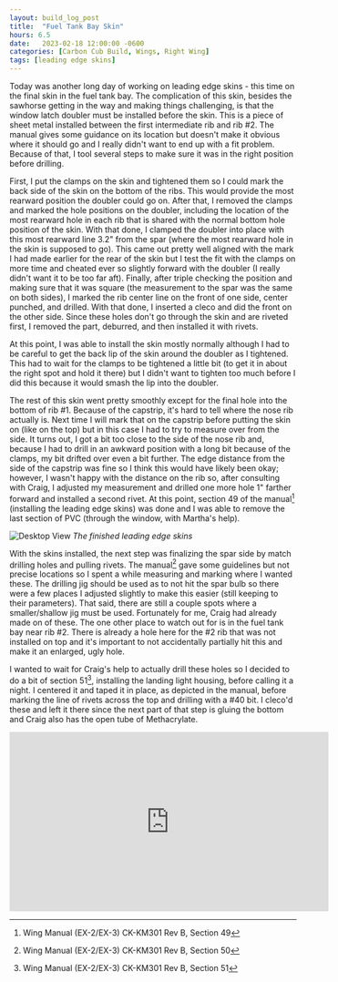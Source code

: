 ```yaml
---
layout: build_log_post
title:  "Fuel Tank Bay Skin"
hours: 6.5
date:   2023-02-18 12:00:00 -0600
categories: [Carbon Cub Build, Wings, Right Wing]
tags: [leading edge skins]
---
```


Today was another long day of working on leading edge skins - this time on the final skin in the fuel tank bay. The complication of this skin, besides the sawhorse getting in the way and making things challenging, is that the window latch doubler must be installed before the skin. This is a piece of sheet metal installed between the first intermediate rib and rib #2. The manual gives some guidance on its location but doesn't make it obvious where it should go and I really didn't want to end up with a fit problem. Because of that, I tool several steps to make sure it was in the right position before drilling.

First, I put the clamps on the skin and tightened them so I could mark the back side of the skin on the bottom of the ribs. This would provide the most rearward position the doubler could go on. After that, I removed the clamps and marked the hole positions on the doubler, including the location of the most rearward hole in each rib that is shared with the normal bottom hole position of the skin. With that done, I clamped the doubler into place with this most rearward line 3.2" from the spar (where the most rearward hole in the skin is supposed to go). This came out pretty well aligned with the mark I had made earlier for the rear of the skin but I test the fit with the clamps on more time and cheated ever so slightly forward with the doubler (I really didn't want it to be too far aft). Finally, after triple checking the position and making sure that it was square (the measurement to the spar was the same on both sides), I marked the rib center line on the front of one side, center punched, and drilled. With that done, I inserted a cleco and did the front on the other side. Since these holes don't go through the skin and are riveted first, I removed the part, deburred, and then installed it with rivets.

At this point, I was able to install the skin mostly normally although I had to be careful to get the back lip of the skin around the doubler as I tightened. This had to wait for the clamps to be tightened a little bit (to get it in about the right spot and hold it there) but I didn't want to tighten too much before I did this because it would smash the lip into the doubler.

The rest of this skin went pretty smoothly except for the final hole into the bottom of rib #1. Because of the capstrip, it's hard to tell where the nose rib actually is. Next time I will mark that on the capstrip before putting the skin on (like on the top) but in this case I had to try to measure over from the side. It turns out, I got a bit too close to the side of the nose rib and, because I had to drill in an awkward position with a long bit because of the clamps, my bit drifted over even a bit further. The edge distance from the side of the capstrip was fine so I think this would have likely been okay; however, I wasn't happy with the distance on the rib so, after consulting with Craig, I adjusted my measurement and drilled one more hole 1" farther forward and installed a second rivet. At this point, section 49 of the manual[^section-49-ref] (installing the leading edge skins) was done and I was able to remove the last section of PVC (through the window, with Martha's help).

![Desktop View](/assets/img/posts/2023/2023-02-15-landing-light-skin/finished_skins.jpg)
_The finished leading edge skins_

With the skins installed, the next step was finalizing the spar side by match drilling holes and pulling rivets. The manual[^section-50-ref] gave some guidelines but not precise locations so I spent a while measuring and marking where I wanted these. The drilling jig should be used as to not hit the spar bulb so there were a few places I adjusted slightly to make this easier (still keeping to their parameters). That said, there are still a couple spots where a smaller/shallow jig must be used. Fortunately for me, Craig had already made on of these. The one other place to watch out for is in the fuel tank bay near rib #2. There is already a hole here for the #2 rib that was not installed on top and it's important to not accidentally partially hit this and make it an enlarged, ugly hole.

I wanted to wait for Craig's help to actually drill these holes so I decided to do a bit of section 51[^section-51-ref], installing the landing light housing, before calling it a night. I centered it and taped it in place, as depicted in the manual, before marking the line of rivets across the top and drilling with a #40 bit. I cleco'd these and left it there since the next part of that step is gluing the bottom and Craig also has the open tube of Methacrylate.

<iframe width="560" height="315" src="https://www.youtube.com/embed/XeznELFefDQ" title="YouTube video player" frameborder="0" allow="accelerometer; autoplay; clipboard-write; encrypted-media; gyroscope; picture-in-picture; web-share" allowfullscreen></iframe>

[^section-49-ref]: Wing Manual (EX-2/EX-3) CK-KM301 Rev B, Section 49
[^section-50-ref]: Wing Manual (EX-2/EX-3) CK-KM301 Rev B, Section 50
[^section-51-ref]: Wing Manual (EX-2/EX-3) CK-KM301 Rev B, Section 51